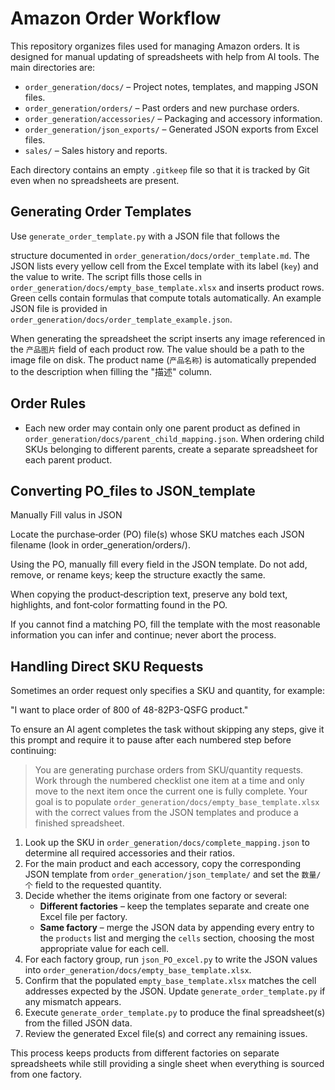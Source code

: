 # Amazon Order Workflow

This repository organizes files used for managing Amazon orders. It is designed for manual updating of spreadsheets with help from AI tools. The main directories are:

- `order_generation/docs/` – Project notes, templates, and mapping JSON files.
- `order_generation/orders/` – Past orders and new purchase orders.
- `order_generation/accessories/` – Packaging and accessory information.
- `order_generation/json_exports/` – Generated JSON exports from Excel files.
- `sales/` – Sales history and reports.

Each directory contains an empty `.gitkeep` file so that it is tracked by Git even when no spreadsheets are present.


## Generating Order Templates

Use `generate_order_template.py` with a JSON file that follows the

structure documented in `order_generation/docs/order_template.md`. The JSON lists every
yellow cell from the Excel template with its label (`key`) and the value
to write. The script fills those cells in `order_generation/docs/empty_base_template.xlsx`
and inserts product rows. Green cells contain formulas that compute totals
automatically.
An example JSON file is provided in `order_generation/docs/order_template_example.json`.

When generating the spreadsheet the script inserts any image referenced in the
`产品图片` field of each product row. The value should be a path to the image
file on disk.  The product name (`产品名称`) is automatically prepended to the
description when filling the "描述" column.


## Order Rules

- Each new order may contain only one parent product as defined in
`order_generation/docs/parent_child_mapping.json`. When ordering child SKUs belonging to
  different parents, create a separate spreadsheet for each parent product.


## Converting PO_files to JSON_template

Manually Fill valus in JSON

Locate the purchase‑order (PO) file(s) whose SKU matches each JSON filename (look in order_generation/orders/).

Using the PO, manually fill every field in the JSON template. Do not add, remove, or rename keys; keep the structure exactly the same.

When copying the product‑description text, preserve any bold text, highlights, and font‑color formatting found in the PO.

If you cannot find a matching PO, fill the template with the most reasonable information you can infer and continue; never abort the process.

## Handling Direct SKU Requests

Sometimes an order request only specifies a SKU and quantity, for example:

"I want to place order of 800 of 48-82P3-QSFG product."

To ensure an AI agent completes the task without skipping any steps, give it
this prompt and require it to pause after each numbered step before continuing:

> You are generating purchase orders from SKU/quantity requests. Work through
> the numbered checklist one item at a time and only move to the next item once
> the current one is fully complete. Your goal is to populate
> `order_generation/docs/empty_base_template.xlsx` with the correct values from
> the JSON templates and produce a finished spreadsheet.

1. Look up the SKU in `order_generation/docs/complete_mapping.json` to
   determine all required accessories and their ratios.
2. For the main product and each accessory, copy the corresponding JSON
   template from `order_generation/json_template/` and set the `数量/个` field to
   the requested quantity.
3. Decide whether the items originate from one factory or several:
   - **Different factories** – keep the templates separate and create one Excel
     file per factory.
   - **Same factory** – merge the JSON data by appending every entry to the
     `products` list and merging the `cells` section, choosing the most
     appropriate value for each cell.
4. For each factory group, run `json_PO_excel.py` to write the JSON values into
   `order_generation/docs/empty_base_template.xlsx`.
5. Confirm that the populated `empty_base_template.xlsx` matches the cell
   addresses expected by the JSON. Update `generate_order_template.py` if any
   mismatch appears.
6. Execute `generate_order_template.py` to produce the final spreadsheet(s)
   from the filled JSON data.
7. Review the generated Excel file(s) and correct any remaining issues.

This process keeps products from different factories on separate spreadsheets
while still providing a single sheet when everything is sourced from one
factory.
